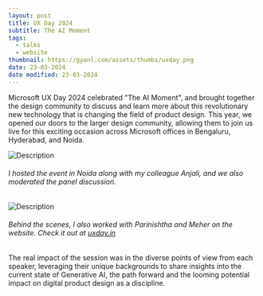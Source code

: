 ```yaml
---
layout: post
title: UX Day 2024
subtitle: The AI Moment
tags:
  - talks
  - website
thumbnail: https://gyanl.com/assets/thumbs/uxday.png
date: 23-03-2024
date modified: 23-03-2024
---
```


Microsoft UX Day 2024 celebrated "The AI Moment", and brought together the design community to discuss and learn more about this revolutionary new technology that is changing the field of product design. This year, we opened our doors to the larger design community, allowing them to join us live for this exciting occasion across Microsoft offices in Bengaluru, Hyderabad, and Noida. 

![Description](https://gyanl.com/assets/uxday-host.jpg)

###### I hosted the event in Noida along with my colleague Anjali, and we also moderated the panel discussion. 

![Description](https://gyanl.com/assets/uxday-website.png)

###### Behind the scenes, I also worked with Parinishtha and Meher on the website. Check it out at [uxday.in](https://uxday.in)

The real impact of the session was in the diverse points of view from each speaker, leveraging their unique backgrounds to share insights into the current state of Generative AI, the path forward and the looming potential impact on digital product design as a discipline.  
